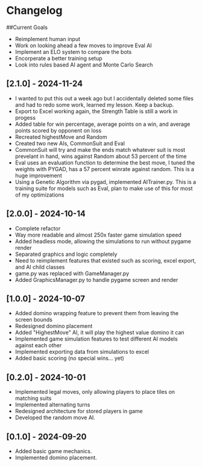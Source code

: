 # Changelog


##Current Goals
  - Reimplement human input
  - Work on looking ahead a few moves to improve Eval AI
  - Implement an ELO system to compare the bots
  - Encorperate a better training setup
  - Look into rules based AI agent and Monte Carlo Search

## [2.1.0] - 2024-11-24
- I wanted to put this out a week ago but I accidentally deleted some files and had to redo some work, learned my lesson. Keep a backup. 
- Export to Excel working again, the Strength Table is still a work in progess
- Added table for win percentage, average points on a win, and average points scored by opponent on loss
- Recreated highestMove and Random
- Created two new AIs, CommonSuit and Eval
- CommonSuit will try and make the ends match whatever suit is most prevelant in hand,  wins against Random about 53 percent of the time 
- Eval uses an evaluation function to determine the best move, I tuned the weights with PYGAD, has a 57 percent winrate against random. This is a huge improvement
- Using a Genetic Algorithm via pygad, implemented AITrainer.py. This is a training suite for models such as Eval, plan to make use of this for most of my optimizations

## [2.0.0] - 2024-10-14
- Complete refactor
- Way more readable and almost 250x faster game simulation speed
- Added headless mode, allowing the simulations to run without pygame render
- Separated graphics and logic completely
- Need to reimplement features that existed such as scoring, excel export, and AI child classes
- game.py was replaced with GameManager.py
- Added GraphicsManager.py to handle pygame screen and render

## [1.0.0] - 2024-10-07
- Added domino wrapping feature to prevent them from leaving the screen bounds
- Redesigned domino placement
- Added "HighestMove" AI, it will play the highest value domino it can
- Implemented game simulation features to test different AI models against each other
- Implemented exporting data from simulations to excel
- Added basic scoring (no special wins... yet)

## [0.2.0] - 2024-10-01
- Implemented legal moves, only allowing players to place tiles on matching suits
- Implemented alternating turns
- Redesigned architecture for stored players in game
- Developed the random move AI.

## [0.1.0] - 2024-09-20
- Added basic game mechanics.
- Implemented domino placement.
